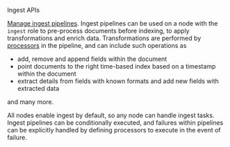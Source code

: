 Ingest APIs

[Manage ingest pipelines](https://www.elastic.co/guide/en/elasticsearch/reference/master/ingest-apis.html).
Ingest pipelines can be used on a node with the `ingest` role to
pre-process documents before indexing, to apply transformations and enrich data. Transformations are performed
by [processors](https://www.elastic.co/guide/en/elasticsearch/reference/master/ingest-processors.html)
in the pipeline, and can include such operations as

- add, remove and append fields within the document
- point documents to the right time-based index based on a timestamp within the document
- extract details from fields with known formats and add new fields with extracted data

and many more.

All nodes enable ingest by default, so any node can handle ingest tasks. Ingest pipelines can
be conditionally executed, and failures within pipelines can be explicitly handled by defining
processors to execute in the event of failure.

